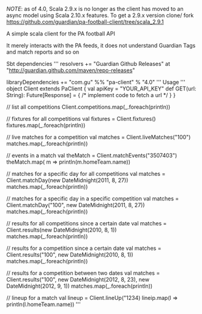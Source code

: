 *NOTE*: as of 4.0, Scala 2.9.x is no longer as the client has moved to an async model using Scala 2.10.x features.
To get a 2.9.x version clone/ fork https://github.com/guardian/pa-football-client/tree/scala_2.9.1

A simple scala client for the PA football API

It merely interacts with the PA feeds, it does not understand Guardian Tags and match reports and so on

Sbt dependencies
'''
resolvers += "Guardian Github Releases" at "http://guardian.github.com/maven/repo-releases"

libraryDependencies += "com.gu" %% "pa-client" % "4.0"
'''
Usage
'''
object Client extends PaClient {
    val apiKey = "YOUR_API_KEY"
    def GET(url: String): Future[Response] = { /* implement code to fetch a url */ }
}

// list all competitions
Client.competitions.map(_.foreach(println))

// fixtures for all competitions
val fixtures = Client.fixtures()
fixtures.map(_.foreach(println))

// live matches for a competition
val matches = Client.liveMatches("100")
matches.map(_.foreach(println))

// events in a match
val theMatch = Client.matchEvents("3507403")
theMatch.map( m =>  println(m.homeTeam.name))

// matches for a specific day for all competitions
val matches = Client.matchDay(new DateMidnight(2011, 8, 27))
matches.map(_.foreach(println))

// matches for a specific day in a specific competition
val matches = Client.matchDay("100", new DateMidnight(2011, 8, 27))
matches.map(_.foreach(println))

// results for all competitions since a certain date
val matches = Client.results(new DateMidnight(2010, 8, 1))
matches.map(_.foreach(println))

// results for a competition since a certain date
val matches = Client.results("100", new DateMidnight(2010, 8, 1))
matches.map(_.foreach(println))

// results for a competition between two dates
val matches = Client.results("100", new DateMidnight(2012, 8, 23), new DateMidnight(2012, 9, 1))
matches.map(_.foreach(println))

// lineup for a match
val lineup = Client.lineUp("1234)
lineip.map(l => println(l.homeTeam.name))
'''